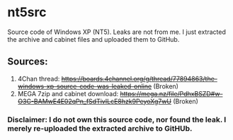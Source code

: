 # nt5src
Source code of Windows XP (NT5). Leaks are not from me. I just extracted the archive and cabinet files and uploaded them to GitHub.

## Sources:

1. 4Chan thread: ~~https://boards.4channel.org/g/thread/77894863/the-windows-xp-source-code-was-leaked-online~~ (Broken)
2. MEGA 7zip and cabinet download: ~~https://mega.nz/file/PdhxBSZD#w-O3C-BAMwE4E02qPn_fSdTivILcE8hzk9PeyoXg7wU~~ (Broken)

### Disclaimer: I do not own this source code, nor found the leak. I merely re-uploaded the extracted archive to GitHUb.
